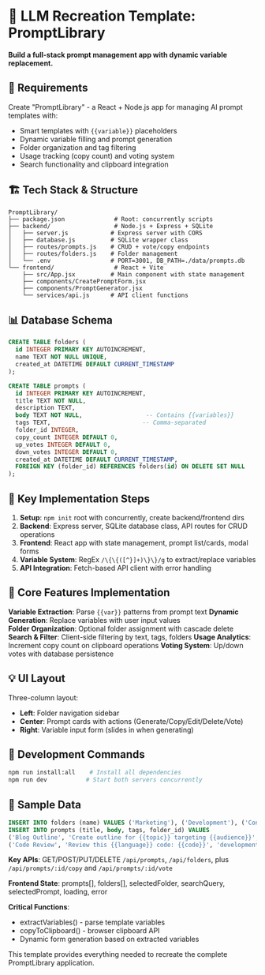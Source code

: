 # 🤖 LLM Recreation Template: PromptLibrary

**Build a full-stack prompt management app with dynamic variable replacement.**

## 🎯 Requirements

Create "PromptLibrary" - a React + Node.js app for managing AI prompt templates with:
- Smart templates with `{{variable}}` placeholders
- Dynamic variable filling and prompt generation
- Folder organization and tag filtering
- Usage tracking (copy count) and voting system
- Search functionality and clipboard integration

## 🏗️ Tech Stack & Structure

```
PromptLibrary/
├── package.json              # Root: concurrently scripts
├── backend/                  # Node.js + Express + SQLite
│   ├── server.js            # Express server with CORS
│   ├── database.js          # SQLite wrapper class
│   ├── routes/prompts.js    # CRUD + vote/copy endpoints
│   ├── routes/folders.js    # Folder management
│   └── .env                 # PORT=3001, DB_PATH=./data/prompts.db
└── frontend/                 # React + Vite
    ├── src/App.jsx          # Main component with state management
    ├── components/CreatePromptForm.jsx
    ├── components/PromptGenerator.jsx
    └── services/api.js      # API client functions
```

## 📊 Database Schema

```sql
CREATE TABLE folders (
  id INTEGER PRIMARY KEY AUTOINCREMENT,
  name TEXT NOT NULL UNIQUE,
  created_at DATETIME DEFAULT CURRENT_TIMESTAMP
);

CREATE TABLE prompts (
  id INTEGER PRIMARY KEY AUTOINCREMENT,
  title TEXT NOT NULL,
  description TEXT,
  body TEXT NOT NULL,                  -- Contains {{variables}}
  tags TEXT,                          -- Comma-separated
  folder_id INTEGER,
  copy_count INTEGER DEFAULT 0,
  up_votes INTEGER DEFAULT 0,
  down_votes INTEGER DEFAULT 0,
  created_at DATETIME DEFAULT CURRENT_TIMESTAMP,
  FOREIGN KEY (folder_id) REFERENCES folders(id) ON DELETE SET NULL
);
```

## 🔧 Key Implementation Steps

1. **Setup**: `npm init` root with concurrently, create backend/frontend dirs
2. **Backend**: Express server, SQLite database class, API routes for CRUD operations
3. **Frontend**: React app with state management, prompt list/cards, modal forms
4. **Variable System**: RegEx `/\{\{([^}]+)\}\}/g` to extract/replace variables
5. **API Integration**: Fetch-based API client with error handling

## 🎨 Core Features Implementation

**Variable Extraction**: Parse `{{var}}` patterns from prompt text
**Dynamic Generation**: Replace variables with user input values  
**Folder Organization**: Optional folder assignment with cascade delete
**Search & Filter**: Client-side filtering by text, tags, folders
**Usage Analytics**: Increment copy count on clipboard operations
**Voting System**: Up/down votes with database persistence

## 💡 UI Layout

Three-column layout:
- **Left**: Folder navigation sidebar
- **Center**: Prompt cards with actions (Generate/Copy/Edit/Delete/Vote)
- **Right**: Variable input form (slides in when generating)

## 🚀 Development Commands

```bash
npm run install:all    # Install all dependencies
npm run dev           # Start both servers concurrently
```

## 📝 Sample Data

```sql
INSERT INTO folders (name) VALUES ('Marketing'), ('Development'), ('Content');
INSERT INTO prompts (title, body, tags, folder_id) VALUES 
('Blog Outline', 'Create outline for {{topic}} targeting {{audience}}', 'blog,content', 3),
('Code Review', 'Review this {{language}} code: {{code}}', 'development', 2);
```

**Key APIs**: GET/POST/PUT/DELETE `/api/prompts`, `/api/folders`, plus `/api/prompts/:id/copy` and `/api/prompts/:id/vote`

**Frontend State**: prompts[], folders[], selectedFolder, searchQuery, selectedPrompt, loading, error

**Critical Functions**: 
- extractVariables() - parse template variables
- copyToClipboard() - browser clipboard API
- Dynamic form generation based on extracted variables

This template provides everything needed to recreate the complete PromptLibrary application.
